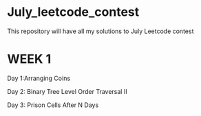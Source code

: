 # July_leetcode_contest
This repository will have all my solutions to July Leetcode contest

# WEEK 1

Day 1:Arranging Coins

Day 2: Binary Tree Level Order Traversal II

Day 3: Prison Cells After N Days
